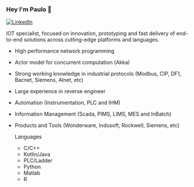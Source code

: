 ### Hey I'm Paulo 👋

[![LinkedIn](https://img.shields.io/badge/-LinkedIn-0A66C2?logo=linkedin&style=flat-square)](https://www.linkedin.com/in/paulo-roberto-balbino/)

IOT specialist, focused on innovation, prototyping and fast delivery of end-to-end solutions across cutting-edge platforms and languages. 

- High performance network programming
- Actor model for concurrent computation (Akka)
- Strong working knowledge in industrial protocols (Modbus, CIP, DF1, Bacnet, Siemens, Alnet, etc)
- Large experience in reverse engineer
- Automation (Instrumentation, PLC and IHM)
- Information Management (Scada, PIMS, LIMS, MES and InBatch)
- Products and Tools (Wonderware, Indusoft, Rockwell, Siemens, etc)


  Languages
  - C/C++
  - Kotlin/Java
  - PLC/Ladder
  - Python
  - Matlab
  - R

 
  
